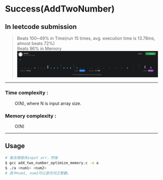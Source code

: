 # Success(AddTwoNumber)
## In leetcode submission
> Beats 100~49% in Time(run 15 times, avg. execution time is 13.78ms, almost beats 72%)<br>
> Beats 96% in Memory<br>
![Alt text](image.png)

---
### Time complexity : <br>
&emsp; &emsp;O(N), where N is input array size. <br>
### Memory complexity :
&emsp; &emsp;O(N)

---

## Usage
```bash
# 進去裡面改input arr，然後
$ gcc add_two_number_optimize_memory.c -o a
$ ./a <num1> <num2>
# 其中num1, num2可以是任何正整數。
```
